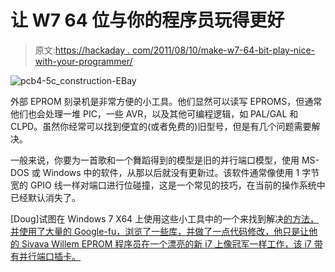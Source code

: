 # 让 W7 64 位与你的程序员玩得更好

> 原文:[https://hackaday . com/2011/08/10/make-w7-64-bit-play-nice-with-your-programmer/](https://hackaday.com/2011/08/10/make-w7-64-bit-play-nice-with-your-programmer/)

![](../Images/51edf4a6c4b0f0cc480d9e0fa6e6314e.png "pcb4-5c_construction-EBay")

外部 EPROM 刻录机是非常方便的小工具。他们显然可以读写 EPROMS，但通常他们也会处理一堆 PIC，一些 AVR，以及其他可编程逻辑，如 PAL/GAL 和 CLPD。虽然你经常可以找到便宜的(或者免费的)旧型号，但是有几个问题需要解决。

一般来说，你要为一首歌和一个舞蹈得到的模型是旧的并行端口模型，使用 MS-DOS 或 Windows 中的软件，从那以后就没有更新过。该软件通常像使用 1 字节宽的 GPIO 线一样对端口进行位碰撞，这是一个常见的技巧，在当前的操作系统中已经默认消失了。

[Doug]试图在 Windows 7 X64 上使用这些小工具中的一个来找到解决[的方法，并使用了大量的 Google-fu，浏览了一些库，并做了一点代码修改，他只是让他的 Sivava Willem EPROM 程序员在一个漂亮的新 i7 上像冠军一样工作，该 i7 带有并行端口插卡。](http://www.downtowndougbrown.com/2010/10/sivava-willem-eprom-programmer-on-windows-7-64-bit/)